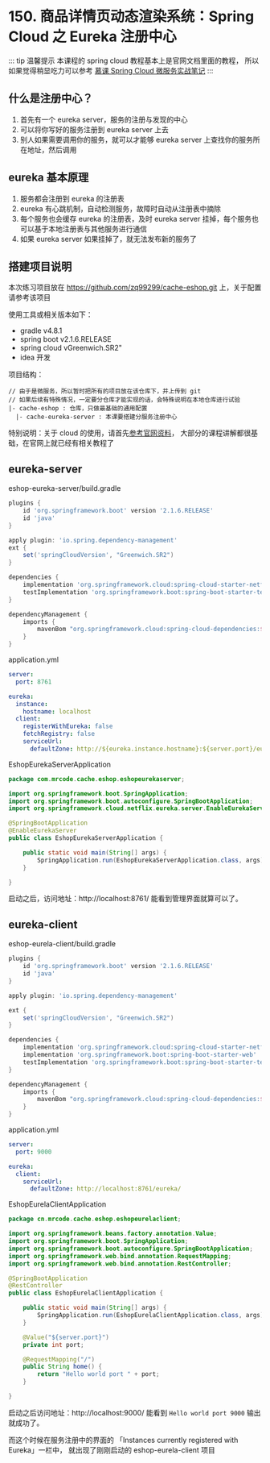 # 150. 商品详情页动态渲染系统：Spring Cloud 之 Eureka 注册中心

::: tip 温馨提示
本课程的 spring cloud 教程基本上是官网文档里面的教程，
所以如果觉得稍显吃力可以参考 [慕课 Spring Cloud 微服务实战笔记](https://github.com/zq99299/essay-note/blob/master/chapter/imooc/spring_cloud/index.md)
:::

## 什么是注册中心？

1. 首先有一个 eureka server，服务的注册与发现的中心
2. 可以将你写好的服务注册到 eureka server 上去
3. 别人如果需要调用你的服务，就可以才能够 eureka server 上查找你的服务所在地址，然后调用

## eureka 基本原理
1. 服务都会注册到 eureka 的注册表
2. eureka 有心跳机制，自动检测服务，故障时自动从注册表中摘除
3. 每个服务也会缓存 eureka 的注册表，及时 eureka server 挂掉，每个服务也可以基于本地注册表与其他服务进行通信
4. 如果 eureka server 如果挂掉了，就无法发布新的服务了

## 搭建项目说明
本次练习项目放在 https://github.com/zq99299/cache-eshop.git 上，关于配置请参考该项目

使用工具或相关版本如下：

- gradle v4.8.1
- spring boot v2.1.6.RELEASE
- spring cloud vGreenwich.SR2"
- idea 开发

项目结构：

```
// 由于是微服务，所以暂时把所有的项目放在该仓库下，并上传到 git
// 如果后续有特殊情况，一定要分仓库才能实现的话，会特殊说明在本地仓库进行试验
|- cache-eshop : 仓库，只做最基础的通用配置
  |- cache-eureka-server : 本课要搭建分服务注册中心
```

特别说明：关于 cloud 的使用，请首先[参考官网资料](https://cloud.spring.io/spring-cloud-static/Greenwich.SR2/single/spring-cloud.html)，
大部分的课程讲解都很基础，在官网上就已经有相关教程了

## eureka-server

eshop-eureka-server/build.gradle

```groovy
plugins {
    id 'org.springframework.boot' version '2.1.6.RELEASE'
    id 'java'
}

apply plugin: 'io.spring.dependency-management'
ext {
    set('springCloudVersion', "Greenwich.SR2")
}

dependencies {
    implementation 'org.springframework.cloud:spring-cloud-starter-netflix-eureka-server'
    testImplementation 'org.springframework.boot:spring-boot-starter-test'
}

dependencyManagement {
    imports {
        mavenBom "org.springframework.cloud:spring-cloud-dependencies:${springCloudVersion}"
    }
}

```

application.yml

```yml
server:
  port: 8761

eureka:
  instance:
    hostname: localhost
  client:
    registerWithEureka: false
    fetchRegistry: false
    serviceUrl:
      defaultZone: http://${eureka.instance.hostname}:${server.port}/eureka/
```

EshopEurekaServerApplication

```java
package com.mrcode.cache.eshop.eshopeurekaserver;

import org.springframework.boot.SpringApplication;
import org.springframework.boot.autoconfigure.SpringBootApplication;
import org.springframework.cloud.netflix.eureka.server.EnableEurekaServer;

@SpringBootApplication
@EnableEurekaServer
public class EshopEurekaServerApplication {

    public static void main(String[] args) {
        SpringApplication.run(EshopEurekaServerApplication.class, args);
    }

}
```

启动之后，访问地址：http://localhost:8761/ 能看到管理界面就算可以了。

## eureka-client

eshop-eurela-client/build.gradle

```groovy
plugins {
    id 'org.springframework.boot' version '2.1.6.RELEASE'
    id 'java'
}

apply plugin: 'io.spring.dependency-management'

ext {
    set('springCloudVersion', "Greenwich.SR2")
}

dependencies {
    implementation 'org.springframework.cloud:spring-cloud-starter-netflix-eureka-client'
    implementation 'org.springframework.boot:spring-boot-starter-web'
    testImplementation 'org.springframework.boot:spring-boot-starter-test'
}

dependencyManagement {
    imports {
        mavenBom "org.springframework.cloud:spring-cloud-dependencies:${springCloudVersion}"
    }
}

```

application.yml

```yml
server:
  port: 9000

eureka:
  client:
    serviceUrl:
      defaultZone: http://localhost:8761/eureka/
```

EshopEurelaClientApplication

```java
package cn.mrcode.cache.eshop.eshopeurelaclient;

import org.springframework.beans.factory.annotation.Value;
import org.springframework.boot.SpringApplication;
import org.springframework.boot.autoconfigure.SpringBootApplication;
import org.springframework.web.bind.annotation.RequestMapping;
import org.springframework.web.bind.annotation.RestController;

@SpringBootApplication
@RestController
public class EshopEurelaClientApplication {

    public static void main(String[] args) {
        SpringApplication.run(EshopEurelaClientApplication.class, args);
    }

    @Value("${server.port}")
    private int port;

    @RequestMapping("/")
    public String home() {
        return "Hello world port " + port;
    }

}

```

启动之后访问地址：http://localhost:9000/ 能看到 `Hello world port 9000` 输出就成功了。

而这个时候在服务注册中的界面的 「Instances currently registered with Eureka」一栏中，
就出现了刚刚启动的 eshop-eurela-client 项目


<iframe  height="500px" width="100%" frameborder=0 allowfullscreen="true" :src="$withBase('/ads.html')"></iframe>